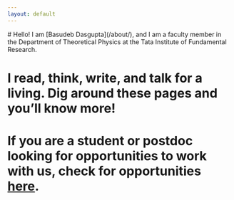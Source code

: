 ```yaml
---
layout: default
---
```


<div class="lead pretty-links">
  # Hello! I am [Basudeb Dasgupta](/about/), and I am a faculty member in the Department of Theoretical Physics at the Tata Institute of Fundamental Research.
  
  # I read, think, write, and talk for a living. Dig around these pages and you’ll know more!
  
  # If you are a student or postdoc looking for opportunities to work with us, check for opportunities [here](/opportunities/).
  
</div>
